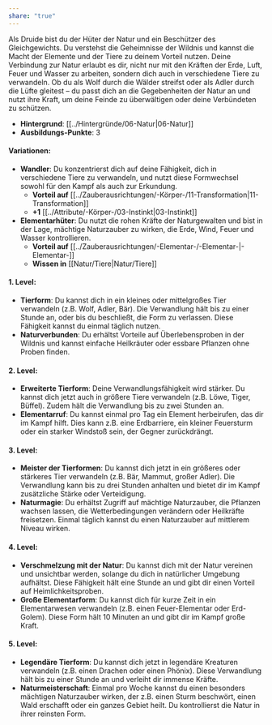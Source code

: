```yaml
---
share: "true"
---
```

Als Druide bist du der Hüter der Natur und ein Beschützer des Gleichgewichts. Du verstehst die Geheimnisse der Wildnis und kannst die Macht der Elemente und der Tiere zu deinem Vorteil nutzen. Deine Verbindung zur Natur erlaubt es dir, nicht nur mit den Kräften der Erde, Luft, Feuer und Wasser zu arbeiten, sondern dich auch in verschiedene Tiere zu verwandeln. Ob du als Wolf durch die Wälder streifst oder als Adler durch die Lüfte gleitest – du passt dich an die Gegebenheiten der Natur an und nutzt ihre Kraft, um deine Feinde zu überwältigen oder deine Verbündeten zu schützen.  
  
- **Hintergrund**: [[../Hintergründe/06-Natur|06-Natur]]  
- **Ausbildungs-Punkte**: 3  
  
#### **Variationen:**  
  
- **Wandler**: Du konzentrierst dich auf deine Fähigkeit, dich in verschiedene Tiere zu verwandeln, und nutzt diese Formwechsel sowohl für den Kampf als auch zur Erkundung.  
    - **Vorteil auf** [[../Zauberausrichtungen/-Körper-/11-Transformation|11-Transformation]]  
    - **+1** [[../Attribute/-Körper-/03-Instinkt|03-Instinkt]]  
- **Elementarhüter**: Du nutzt die rohen Kräfte der Naturgewalten und bist in der Lage, mächtige Naturzauber zu wirken, die Erde, Wind, Feuer und Wasser kontrollieren.  
    - **Vorteil auf** [[../Zauberausrichtungen/-Elementar-/-Elementar-|-Elementar-]]  
    - **Wissen in** [[Natur/Tiere|Natur/Tiere]]  
  
#### **1. Level:**  
  
- **Tierform**: Du kannst dich in ein kleines oder mittelgroßes Tier verwandeln (z.B. Wolf, Adler, Bär). Die Verwandlung hält bis zu einer Stunde an, oder bis du beschließt, die Form zu verlassen. Diese Fähigkeit kannst du einmal täglich nutzen.  
- **Naturverbunden**: Du erhältst Vorteile auf Überlebensproben in der Wildnis und kannst einfache Heilkräuter oder essbare Pflanzen ohne Proben finden.  
  
#### **2. Level:**  
  
- **Erweiterte Tierform**: Deine Verwandlungsfähigkeit wird stärker. Du kannst dich jetzt auch in größere Tiere verwandeln (z.B. Löwe, Tiger, Büffel). Zudem hält die Verwandlung bis zu zwei Stunden an.  
- **Elementarruf**: Du kannst einmal pro Tag ein Element herbeirufen, das dir im Kampf hilft. Dies kann z.B. eine Erdbarriere, ein kleiner Feuersturm oder ein starker Windstoß sein, der Gegner zurückdrängt.  
  
#### **3. Level:**  
  
- **Meister der Tierformen**: Du kannst dich jetzt in ein größeres oder stärkeres Tier verwandeln (z.B. Bär, Mammut, großer Adler). Die Verwandlung kann bis zu drei Stunden anhalten und bietet dir im Kampf zusätzliche Stärke oder Verteidigung.  
- **Naturmagie**: Du erhältst Zugriff auf mächtige Naturzauber, die Pflanzen wachsen lassen, die Wetterbedingungen verändern oder Heilkräfte freisetzen. Einmal täglich kannst du einen Naturzauber auf mittlerem Niveau wirken.  
  
#### **4. Level:**  
  
- **Verschmelzung mit der Natur**: Du kannst dich mit der Natur vereinen und unsichtbar werden, solange du dich in natürlicher Umgebung aufhältst. Diese Fähigkeit hält eine Stunde an und gibt dir einen Vorteil auf Heimlichkeitsproben.  
- **Große Elementarform**: Du kannst dich für kurze Zeit in ein Elementarwesen verwandeln (z.B. einen Feuer-Elementar oder Erd-Golem). Diese Form hält 10 Minuten an und gibt dir im Kampf große Kraft.  
  
#### **5. Level:**  
  
- **Legendäre Tierform**: Du kannst dich jetzt in legendäre Kreaturen verwandeln (z.B. einen Drachen oder einen Phönix). Diese Verwandlung hält bis zu einer Stunde an und verleiht dir immense Kräfte.  
- **Naturmeisterschaft**: Einmal pro Woche kannst du einen besonders mächtigen Naturzauber wirken, der z.B. einen Sturm beschwört, einen Wald erschafft oder ein ganzes Gebiet heilt. Du kontrollierst die Natur in ihrer reinsten Form.
